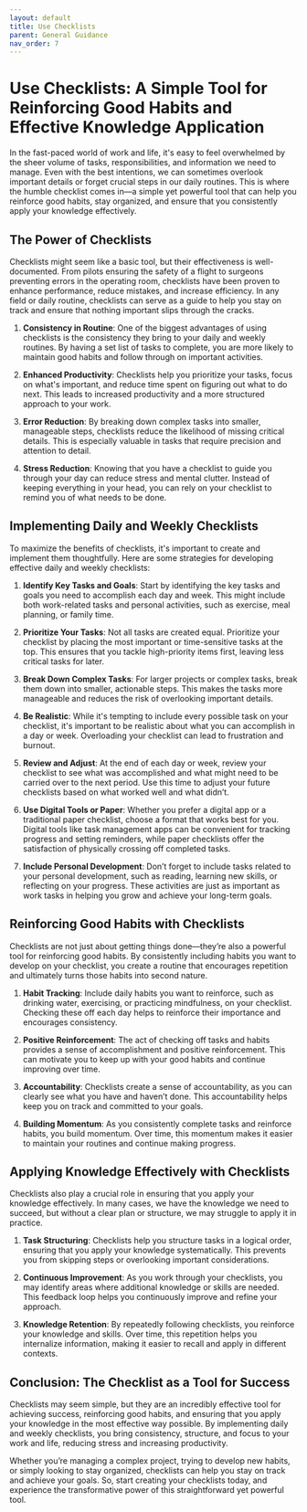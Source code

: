 ```yaml
---
layout: default
title: Use Checklists
parent: General Guidance
nav_order: 7
---
```

# Use Checklists: A Simple Tool for Reinforcing Good Habits and Effective Knowledge Application

In the fast-paced world of work and life, it's easy to feel overwhelmed by the sheer volume of tasks, responsibilities, and information we need to manage. Even with the best intentions, we can sometimes overlook important details or forget crucial steps in our daily routines. This is where the humble checklist comes in—a simple yet powerful tool that can help you reinforce good habits, stay organized, and ensure that you consistently apply your knowledge effectively.

## The Power of Checklists

Checklists might seem like a basic tool, but their effectiveness is well-documented. From pilots ensuring the safety of a flight to surgeons preventing errors in the operating room, checklists have been proven to enhance performance, reduce mistakes, and increase efficiency. In any field or daily routine, checklists can serve as a guide to help you stay on track and ensure that nothing important slips through the cracks.

1. **Consistency in Routine**: One of the biggest advantages of using checklists is the consistency they bring to your daily and weekly routines. By having a set list of tasks to complete, you are more likely to maintain good habits and follow through on important activities.

2. **Enhanced Productivity**: Checklists help you prioritize your tasks, focus on what's important, and reduce time spent on figuring out what to do next. This leads to increased productivity and a more structured approach to your work.

3. **Error Reduction**: By breaking down complex tasks into smaller, manageable steps, checklists reduce the likelihood of missing critical details. This is especially valuable in tasks that require precision and attention to detail.

4. **Stress Reduction**: Knowing that you have a checklist to guide you through your day can reduce stress and mental clutter. Instead of keeping everything in your head, you can rely on your checklist to remind you of what needs to be done.

## Implementing Daily and Weekly Checklists

To maximize the benefits of checklists, it's important to create and implement them thoughtfully. Here are some strategies for developing effective daily and weekly checklists:

1. **Identify Key Tasks and Goals**: Start by identifying the key tasks and goals you need to accomplish each day and week. This might include both work-related tasks and personal activities, such as exercise, meal planning, or family time.

2. **Prioritize Your Tasks**: Not all tasks are created equal. Prioritize your checklist by placing the most important or time-sensitive tasks at the top. This ensures that you tackle high-priority items first, leaving less critical tasks for later.

3. **Break Down Complex Tasks**: For larger projects or complex tasks, break them down into smaller, actionable steps. This makes the tasks more manageable and reduces the risk of overlooking important details.

4. **Be Realistic**: While it's tempting to include every possible task on your checklist, it's important to be realistic about what you can accomplish in a day or week. Overloading your checklist can lead to frustration and burnout.

5. **Review and Adjust**: At the end of each day or week, review your checklist to see what was accomplished and what might need to be carried over to the next period. Use this time to adjust your future checklists based on what worked well and what didn’t.

6. **Use Digital Tools or Paper**: Whether you prefer a digital app or a traditional paper checklist, choose a format that works best for you. Digital tools like task management apps can be convenient for tracking progress and setting reminders, while paper checklists offer the satisfaction of physically crossing off completed tasks.

7. **Include Personal Development**: Don’t forget to include tasks related to your personal development, such as reading, learning new skills, or reflecting on your progress. These activities are just as important as work tasks in helping you grow and achieve your long-term goals.

## Reinforcing Good Habits with Checklists

Checklists are not just about getting things done—they’re also a powerful tool for reinforcing good habits. By consistently including habits you want to develop on your checklist, you create a routine that encourages repetition and ultimately turns those habits into second nature.

1. **Habit Tracking**: Include daily habits you want to reinforce, such as drinking water, exercising, or practicing mindfulness, on your checklist. Checking these off each day helps to reinforce their importance and encourages consistency.

2. **Positive Reinforcement**: The act of checking off tasks and habits provides a sense of accomplishment and positive reinforcement. This can motivate you to keep up with your good habits and continue improving over time.

3. **Accountability**: Checklists create a sense of accountability, as you can clearly see what you have and haven’t done. This accountability helps keep you on track and committed to your goals.

4. **Building Momentum**: As you consistently complete tasks and reinforce habits, you build momentum. Over time, this momentum makes it easier to maintain your routines and continue making progress.

## Applying Knowledge Effectively with Checklists

Checklists also play a crucial role in ensuring that you apply your knowledge effectively. In many cases, we have the knowledge we need to succeed, but without a clear plan or structure, we may struggle to apply it in practice.

1. **Task Structuring**: Checklists help you structure tasks in a logical order, ensuring that you apply your knowledge systematically. This prevents you from skipping steps or overlooking important considerations.

2. **Continuous Improvement**: As you work through your checklists, you may identify areas where additional knowledge or skills are needed. This feedback loop helps you continuously improve and refine your approach.

3. **Knowledge Retention**: By repeatedly following checklists, you reinforce your knowledge and skills. Over time, this repetition helps you internalize information, making it easier to recall and apply in different contexts.

## Conclusion: The Checklist as a Tool for Success

Checklists may seem simple, but they are an incredibly effective tool for achieving success, reinforcing good habits, and ensuring that you apply your knowledge in the most effective way possible. By implementing daily and weekly checklists, you bring consistency, structure, and focus to your work and life, reducing stress and increasing productivity.

Whether you’re managing a complex project, trying to develop new habits, or simply looking to stay organized, checklists can help you stay on track and achieve your goals. So, start creating your checklists today, and experience the transformative power of this straightforward yet powerful tool.